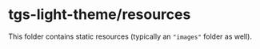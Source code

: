 # tgs-light-theme/resources

This folder contains static resources (typically an `"images"` folder as well).
